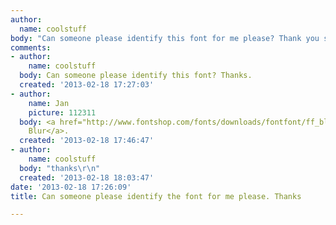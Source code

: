 ```yaml
---
author:
  name: coolstuff
body: "Can someone please identify this font for me please? Thank you so much.\r\n"
comments:
- author:
    name: coolstuff
  body: Can someone please identify this font? Thanks.
  created: '2013-02-18 17:27:03'
- author:
    name: Jan
    picture: 112311
  body: <a href="http://www.fontshop.com/fonts/downloads/fontfont/ff_blur_ot/">FF
    Blur</a>.
  created: '2013-02-18 17:46:47'
- author:
    name: coolstuff
  body: "thanks\r\n"
  created: '2013-02-18 18:03:47'
date: '2013-02-18 17:26:09'
title: Can someone please identify the font for me please. Thanks

---
```

